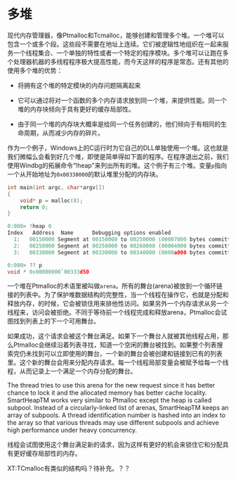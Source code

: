 # 多堆

现代内存管理器，像Ptmalloc和Tcmalloc，能够创建和管理多个堆。一个堆可以包含一个或多个段。这些段不需要在地址上连续。它们被逻辑性地组织在一起来服务一个线程集合、一个单独的特性或者一个特定的程序模块。多个堆可以让跑在多个处理器机器的多线程程序极大提高性能，而今天这样的程序是常态。还有其他的使用多个堆的优势：

- 将拥有这个堆的特定模块的内存问题隔离起来

- 它可以通过将对一个函数的多个内存请求放到同一个堆，来提供性能。同一个堆的内存块倾向于具有更好的缓存局部性。

- 由于同一个堆的内存块大概率是给同一个任务创建的，他们倾向于有相同的生命周期，从而减少内存的碎片。

作为一个例子，Windows上的C运行时为它自己的DLL单独使用一个堆。这也就是我们微幅么会看到好几个堆，即使是简单得如下面的程序。在程序退出之前，我们使用Windbg的拓展命令“!heap"来列出所有的堆。这个例子有三个堆。变量`p`指向一个从开始地址为`0x00330000`的默认堆里分配的内存块。


```c
int main(int argc, char*argv[])
{
    void* p = malloc(8);
    return 0;
}

0:000> !heap 0
Index   Address  Name      Debugging options enabled
  1:   00150000 Segment at 00150000 to 00250000 (00007000 bytes committed)
  2:   00250000 Segment at 00250000 to 00260000 (00004000 bytes committed)
  3:   00330000 Segment at 00330000 to 00340000 (0000a000 bytes committed)

0:000> ?? p
void * 0x00000000`00333d50

```

一个堆在Ptmalloc的术语里被叫做`arena`。所有的舞台(arena)被放到一个循环链接的列表中。为了保护堆数据结构的完整性，当一个线程在操作它，也就是分配和释放内存，的时候，它会被锁住用来排他性访问。如果另外一个内存请求从另一个线程来，访问会被拒绝。不同于等待前一个线程完成和释放arena，Ptmalloc会试图找到列表上的下一个可用舞台。

如果成功，这个请求会被这个舞台满足。如果下一个舞台人就被其他线程占用，那么Ptmalloc会继续沿着列表寻找，知道一个空闲的舞台被找到。如果整个列表搜索完仍未找到可以立即使用的舞台，一个新的舞台会被创建和链接到已有的列表里。这个新的舞台会用来分配内存请求。每一个线程局部变量会被赋予给每一个线程，从而记录上一个满足一个内存分配的舞台。

The thread tries to use this arena for the new request since it has better chance to lock it and the allocated memory has better cache locality. SmartHeapTM works very similar to Ptmalloc except the heap is called subpool. Instead of a circularly-linked list of arenas, SmartHeapTM keeps an array of subpools. A thread identification number is hashed into an index to the array so that various threads may use different subpools and achieve high performance under heavy concurrency.

线程会试图使用这个舞台满足新的请求，因为这样有更好的机会来锁住它和分配具有更好缓存局部性的内存。

XT:TCmalloc有类似的结构吗？待补充。？？
